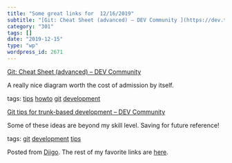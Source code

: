 ```yaml
---
title: "Some great links for  12/16/2019"
subtitle: "[Git: Cheat Sheet (advanced) – DEV Community ](https://dev.to/maxpou/git-cheat-sheet-advanced-3a17)"
category: "301"
tags: []
date: "2019-12-15"
type: "wp"
wordpress_id: 2671
---
```

[Git: Cheat Sheet (advanced) – DEV Community ](https://dev.to/maxpou/git-cheat-sheet-advanced-3a17) 

A really nice diagram worth the cost of admission by itself. 

 tags: [tips](https://www.diigo.com/user/pitosalas/tips) [howto](https://www.diigo.com/user/pitosalas/howto) [git](https://www.diigo.com/user/pitosalas/git) [development](https://www.diigo.com/user/pitosalas/development)

 [Git tips for trunk-based development – DEV Community ](https://dev.to/alediaferia/git-tips-for-trunk-based-development-1i1g) 

Some of these ideas are beyond my skill level. Saving for future reference!

 tags: [git](https://www.diigo.com/user/pitosalas/git) [development](https://www.diigo.com/user/pitosalas/development) [tips](https://www.diigo.com/user/pitosalas/tips)

Posted from [Diigo](https://www.diigo.com). The rest of my favorite links are [here](https://www.diigo.com/user/pitosalas).